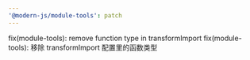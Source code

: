 ```yaml
---
'@modern-js/module-tools': patch
---
```


fix(module-tools): remove function type in transformImport
fix(module-tools): 移除 transformImport 配置里的函数类型
